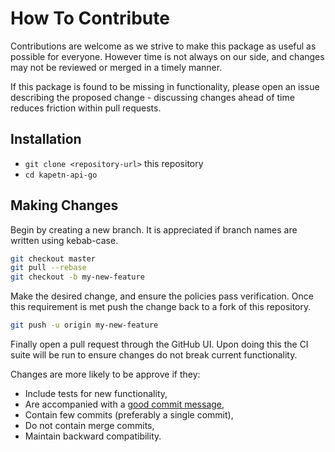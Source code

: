 # How To Contribute

Contributions are welcome as we strive to make this package as useful as
possible for everyone. However time is not always on our side, and changes may
not be reviewed or merged in a timely manner.

If this package is found to be missing in functionality, please open an issue
describing the proposed change - discussing changes ahead of time reduces
friction within pull requests.

## Installation

* `git clone <repository-url>` this repository
* `cd kapetn-api-go`

## Making Changes

Begin by creating a new branch. It is appreciated if branch names are written
using kebab-case.

```bash
git checkout master
git pull --rebase
git checkout -b my-new-feature
```

Make the desired change, and ensure the policies pass verification. Once this
requirement is met push the change back to a fork of this repository.

```bash
git push -u origin my-new-feature
```

Finally open a pull request through the GitHub UI. Upon doing this the CI suite
will be run to ensure changes do not break current functionality.

Changes are more likely to be approve if they:

- Include tests for new functionality,
- Are accompanied with a [good commit message](http://tbaggery.com/2008/04/19/a-note-about-git-commit-messages.html),
- Contain few commits (preferably a single commit),
- Do not contain merge commits,
- Maintain backward compatibility.
